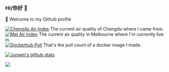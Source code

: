### Hi/你好 👋

🔭  Welcome to my Github profile

<!--
**wahyd4/wahyd4** is a ✨ _special_ ✨ repository because its `README.md` (this file) appears on your GitHub profile.

Here are some ideas to get you started:

- 🔭 I’m currently working on ...
- 🌱 I’m currently learning ...
- 👯 I’m looking to collaborate on ...
- 🤔 I’m looking for help with ...
- 💬 Ask me about ...
- 📫 How to reach me: ...
- 😄 Pronouns: ...
- ⚡ Fun fact: ...
-->

[![Chengdu Air Index](https://badges.toozhao.com/svg/chengdu)](https://badges.toozhao.com/stats/chengdu) The current air quality of Chengdu where I came from.  
[![Mel Air Index](https://badges.toozhao.com/svg/mel)](https://badges.toozhao.com/stats/mel) The current air quality in Melbourne where I'm currently live in.   
[![Dockerhub Pull](https://badges.toozhao.com/svg/dockerhub)](https://badges.toozhao.com/stats/dockerhub) That's the pull count of a docker image I made.

[![Junwei's github stats](https://github-readme-stats.vercel.app/api?username=wahyd4)](https://github.com/anuraghazra/github-readme-stats)  

<a href="https://badges.toozhao.com/stats/junv-github-profile" title="Generate your badge to count for any page views at https://badges.toozhao.com"><img src="https://badges.toozhao.com/svg/junv-github-profile"></a>
